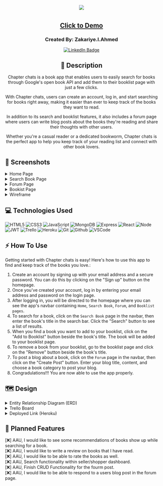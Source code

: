 <div align="center">
<img src="https://user-images.githubusercontent.com/108743041/230996422-ab3d6a28-b65c-46d7-bb50-0f0b2e119342.JPG">
</div>

#

<div align="center">

## <a href="https://chapter-chat.herokuapp.com/">Click to Demo</a>

### Created By: Zakariye.I.Ahmed
[![LinkedIn Badge](https://img.shields.io/badge/-@zAhmed-blue?style=flat&logo=Linkedin&logoColor=black)](https://www.linkedin.com/in/ahmedzak49/)

## :pencil: Description

<p>Chapter chats is a book app that enables users to easily search for books through Google's open book API
and add them to their booklist page with just a few clicks.</p>
<p>With Chapter chats, users can create an account, log in, and start searching for books right away, making it easier than ever to keep track of the books they want to read.</p>
<p>In addition to its search and booklist features, it also includes a forum page where users can write blog posts about the books they're reading and share their thoughts with other users.</p>
<p>Whether you're a casual reader or a dedicated bookworm, Chapter chats is the perfect app to help you keep track of your reading list and connect with other book lovers.</p>

</div>

 <div id="document" align="left">
  

  ## :camera_flash: Screenshots
  
  <details><summary>Home Page</summary><img src="https://user-images.githubusercontent.com/108743041/231000647-72bb2a0b-fc0f-4aa0-b839-caab6bb05d1d.JPG"></img></details>

  <details><summary>Search Book Page</summary><img src="https://user-images.githubusercontent.com/108743041/231000837-3db0f1b2-a5a9-468c-a94e-17f960420fa6.JPG"></img></details>

  <details><summary>Forum Page</summary><img src="https://user-images.githubusercontent.com/108743041/231001015-68fa8d76-9888-4eb6-af9c-071fe81d2406.JPG"></img></details>

  <details><summary>Bookist Page</summary><img src="https://user-images.githubusercontent.com/108743041/231001187-01bc53c4-bfb5-4ec7-87ed-6d0a43ca4ca9.JPG"></img></details>

  <details><summary>Wireframe</summary><img src="https://user-images.githubusercontent.com/108743041/231001391-ac5f1fe5-02ec-4a81-9d2a-ae8bf39c3533.JPG"></img></details>

## :computer: Technologies Used

  ![HTML5](https://img.shields.io/badge/-HTML5-05122A?style=flat&logo=html5)
    ![CSS3](https://img.shields.io/badge/-CSS-05122A?style=flat&logo=css3)
      ![JavaScript](https://img.shields.io/badge/-JavaScript-05122A?style=flat&logo=javascript)
        ![MongoDB](https://img.shields.io/badge/-MongoDB-05122A?style=flat&logo=mongodb)
          ![Express](https://img.shields.io/badge/-Express-05122A?style=flat&logo=express)
            ![React](https://img.shields.io/badge/-React-05122A?style=flat&logo=react)
              ![Node](https://img.shields.io/badge/-Node.js-05122A?style=flat&logo=node.js)
               ![JWT](https://img.shields.io/badge/-JSON_Web_Tokens-05122A?style=flat&logo=jsonwebtokens)
                 ![Trello](https://img.shields.io/badge/-Trello-05122A?style=flat&logo=trello)
                  ![Heroku](https://img.shields.io/badge/-Heroku-05122A?style=flat&logo=heroku)
                    ![Git](https://img.shields.io/badge/-Git-05122A?style=flat&logo=git)
                      ![Github](https://img.shields.io/badge/-GitHub-05122A?style=flat&logo=github)
                        ![VSCode](https://img.shields.io/badge/-VS_Code-05122A?style=flat&logo=visualstudio)


## :zap: How To Use

Getting started with Chapter chats is easy! Here's how to use this app to find and keep track of the books you love.:

1. Create an account by signing up with your email address and a secure password. You can do this by clicking on the "Sign up" button on the homepage.
2. Once you've created your account, log in by entering your email address and password on the login page.
3. After logging in, you will be directed to the homepage where you can see the app's navbar containing `Home`, `Search Book`, `Forum`, and `Booklist pages`.
4. To search for a book, click on the `Search Book` page in the navbar, then enter the book's title in the search bar. Click the "Search" button to see a list of results.
5. When you find a book you want to add to your booklist, click on the "Add to Booklist" button beside the book's title. The book will be added to your booklist page.
6. To remove a book from your booklist, go to the booklist page and click on the "Remove" button beside the book's title.
7. To post a blog about a book, click on the `Forum` page in the navbar, then click on the "Create Post" button. Enter your blog title, content, and choose a book category to post your blog.
8. Congradulations!!! You are now able to use the app properly.

## :world_map: Design

<details closed>
  <summary> Entity Relationship Diagram (ERD) </summary>
  <a href="https://drive.google.com/file/d/1iOPbGC2oFPvGAIhDeROGjGZjUDLRYFO7/view?usp=sharing"
    > ERD</a>
</details>

<details closed>
  <summary> Trello Board </summary>
  <a href="https://trello.com/b/GjCUIsKp/project-four"
    > https://trello.com/b/GjCUIsKp/project-four</a>
</details>

<details closed>
  <summary> Deployed Link (Heroku) </summary>
  <a href="https://chapter-chat.herokuapp.com/"
    >https://chapter-chat.herokuapp.com/</a>
</details>

## :rotating_light: Planned Features

[:x:] AAU, I would like to see some recommendations of books show up while searching for a book.<br>
[:x:] AAU, I would like to write a review on books that I have read.<br>
[:x:] AAU, I would like to be able to rate the books as well.<br>
[:x:] AAU, Search functionality within seller/shopper dashboard.<br>
[:x:] AAU, Finish CRUD Functionality for the fourm post.<br>
[:x:] AAU, I would like to be able to respond to a users blog post in the forum page.














